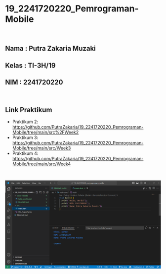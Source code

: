 # **19_2241720220_Pemrograman-Mobile**

<br>

## Nama : Putra Zakaria Muzaki
## Kelas : TI-3H/19
## NIM : 2241720220 

<br>

## Link Praktikum

- Praktikum 2: https://github.com/PutraZakaria/19_2241720220_Pemrograman-Mobile/tree/main/src%2FWeek2
- Praktikum 3: https://github.com/PutraZakaria/19_2241720220_Pemrograman-Mobile/tree/main/src/Week3
- Praktikum 4: https://github.com/PutraZakaria/19_2241720220_Pemrograman-Mobile/tree/main/src/Week4

<br>

![alt](docs/main-page.png)
